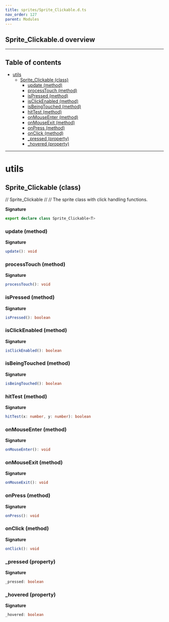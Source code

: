 ```yaml
---
title: sprites/Sprite_Clickable.d.ts
nav_order: 127
parent: Modules
---
```


## Sprite_Clickable.d overview

---

<h2 class="text-delta">Table of contents</h2>

- [utils](#utils)
  - [Sprite_Clickable (class)](#sprite_clickable-class)
    - [update (method)](#update-method)
    - [processTouch (method)](#processtouch-method)
    - [isPressed (method)](#ispressed-method)
    - [isClickEnabled (method)](#isclickenabled-method)
    - [isBeingTouched (method)](#isbeingtouched-method)
    - [hitTest (method)](#hittest-method)
    - [onMouseEnter (method)](#onmouseenter-method)
    - [onMouseExit (method)](#onmouseexit-method)
    - [onPress (method)](#onpress-method)
    - [onClick (method)](#onclick-method)
    - [\_pressed (property)](#_pressed-property)
    - [\_hovered (property)](#_hovered-property)

---

# utils

## Sprite_Clickable (class)

// Sprite_Clickable
//
// The sprite class with click handling functions.

**Signature**

```ts
export declare class Sprite_Clickable<T>
```

### update (method)

**Signature**

```ts
update(): void
```

### processTouch (method)

**Signature**

```ts
processTouch(): void
```

### isPressed (method)

**Signature**

```ts
isPressed(): boolean
```

### isClickEnabled (method)

**Signature**

```ts
isClickEnabled(): boolean
```

### isBeingTouched (method)

**Signature**

```ts
isBeingTouched(): boolean
```

### hitTest (method)

**Signature**

```ts
hitTest(x: number, y: number): boolean
```

### onMouseEnter (method)

**Signature**

```ts
onMouseEnter(): void
```

### onMouseExit (method)

**Signature**

```ts
onMouseExit(): void
```

### onPress (method)

**Signature**

```ts
onPress(): void
```

### onClick (method)

**Signature**

```ts
onClick(): void
```

### \_pressed (property)

**Signature**

```ts
_pressed: boolean
```

### \_hovered (property)

**Signature**

```ts
_hovered: boolean
```
